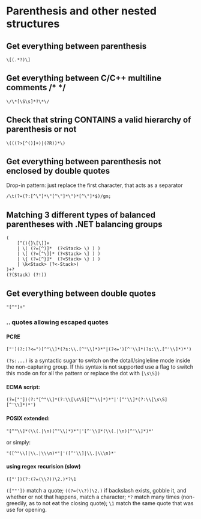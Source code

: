# Parenthesis and other nested structures

## Get everything between parenthesis

```
\[(.*?)\]
```

## Get everything between C/C++ multiline comments /* */

```
\/\*[\S\s]*?\*\/
```

## Check that string CONTAINS a valid hierarchy of parenthesis or not

```
\(((?>[^()]+)|(?R))*\)
```

## Get everything between parenthesis not enclosed by double quotes

Drop-in pattern: just replace the first character, that acts as a separator
```
/\t(?=(?:[^\"]*\"[^\"]*\")*[^\"]*$)/gm;  
```

## Matching 3 different types of balanced parentheses with .NET balancing groups

```
(
    [^(){}\[\]]+
    | \( (?=[^)]*  (?<Stack> \) ) )
    | \[ (?=[^\]]* (?<Stack> \] ) )
    | \{ (?=[^}]*  (?<Stack> \} ) )
    | \k<Stack> (?<-Stack>)
)+?
(?(Stack) (?!))
```

## Get everything between double quotes

```
"[^"]+"
```

### .. quotes allowing escaped quotes

#### PCRE
```
["'](?:(?<=")[^"\\]*(?s:\\.[^"\\]*)*"|(?<=')[^'\\]*(?s:\\.[^'\\]*)*')
```
`(?s:...)` is a syntactic sugar to switch on the dotall/singleline mode inside the non-capturing group. If this syntax is not supported use a flag to switch this mode on for all the pattern or replace the dot with `[\s\S])`

#### ECMA script:
```
(?=["'])(?:"[^"\\]*(?:\\[\s\S][^"\\]*)*"|'[^'\\]*(?:\\[\s\S][^'\\]*)*')
```
#### POSIX extended:
```
"[^"\\]*(\\(.|\n)[^"\\]*)*"|'[^'\\]*(\\(.|\n)[^'\\]*)*'
```
or simply:
```
"([^"\\]|\\.|\\\n)*"|'([^'\\]|\\.|\\\n)*'
```

#### using regex recurision (slow)
```
(["'])(?:(?=(\\?))\2.)*?\1
```
`([""'])` match a quote; `((?=(\\?))\2.)` if backslash exists, gobble it, and whether or not that happens, match a character; `*?` match many times (non-greedily, as to not eat the closing quote); `\1` match the same quote that was use for opening.  
